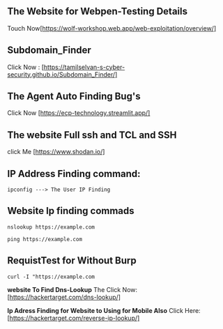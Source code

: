 ## The Website for Webpen-Testing Details
Touch Now[https://wolf-workshop.web.app/web-exploitation/overview/]

## Subdomain_Finder
Click Now : [https://tamilselvan-s-cyber-security.github.io/Subdomain_Finder/]
## The Agent Auto Finding Bug's
Click Now [https://ecp-technology.streamlit.app/]

## The website Full ssh and TCL and SSH 
click Me [https://www.shodan.io/]

## IP Address Finding command:
```
ipconfig ---> The User IP Finding
```
## Website Ip finding commads

```
nslookup https://example.com
```
```
ping https://example.com
```

## RequistTest for Without Burp

```
curl -I "https://example.com
```

**website To Find Dns-Lookup**
The Click Now: [https://hackertarget.com/dns-lookup/]

**Ip Adress Finding for Website to Using for Mobile Also**
Click Here:[https://hackertarget.com/reverse-ip-lookup/]





